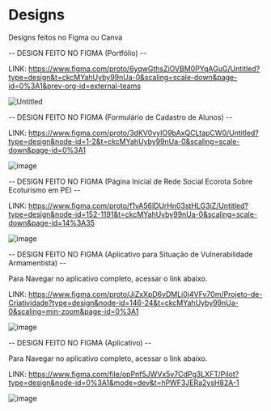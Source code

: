 # Designs
Designs feitos no Figma ou Canva

-- DESIGN FEITO NO FIGMA (Portfólio) --

LINK: https://www.figma.com/proto/6yqwGthsZiOVBM0PYqAGuG/Untitled?type=design&t=ckcMYahUyby99nUa-0&scaling=scale-down&page-id=0%3A1&prev-org-id=external-teams

![Untitled](https://github.com/mdafonso/Design/assets/85906812/9b6ce431-207c-4976-af31-60b494352227)

-- DESIGN FEITO NO FIGMA (Formulário de Cadastro de Alunos) --

LINK: https://www.figma.com/proto/3dKV0vyIO9bAxQCLtapCW0/Untitled?type=design&node-id=1-2&t=ckcMYahUyby99nUa-0&scaling=scale-down&page-id=0%3A1

![image](https://github.com/mdafonso/Design/assets/85906812/03ed5967-6279-4af5-a60e-2a2d45336cc2)

-- DESIGN FEITO NO FIGMA (Página Inicial de Rede Social Ecorota Sobre Ecoturismo em PE) --

LINK: https://www.figma.com/proto/f1vA56lDUrHn03stHLG3iZ/Untitled?type=design&node-id=152-1191&t=ckcMYahUyby99nUa-0&scaling=scale-down&page-id=14%3A35

![image](https://github.com/mdafonso/Design/assets/85906812/721faa05-acf0-43c4-801b-5adaecbb6ee7)

-- DESIGN FEITO NO FIGMA (Aplicativo para Situação de Vulnerabilidade Armamentista) --

Para Navegar no aplicativo completo, acessar o link abaixo.

LINK: https://www.figma.com/proto/JiZxXpD6vDMLi0j4VFv70m/Projeto-de-Criatividade?type=design&node-id=146-24&t=ckcMYahUyby99nUa-0&scaling=min-zoom&page-id=0%3A1

![image](https://github.com/mdafonso/Design/assets/85906812/7d614512-ed69-4b12-9e56-5424722e938c)

-- DESIGN FEITO NO FIGMA (Aplicativo) --

Para Navegar no aplicativo completo, acessar o link abaixo.

LINK: https://www.figma.com/file/opPnf5JWVx5v7CdPg3LXFT/Pilot?type=design&node-id=0%3A1&mode=dev&t=hPWF3JERa2ysH82A-1

![image](https://github.com/mdafonso/Design/assets/85906812/facb79a0-f30e-43a8-9664-da75d63671a4)


